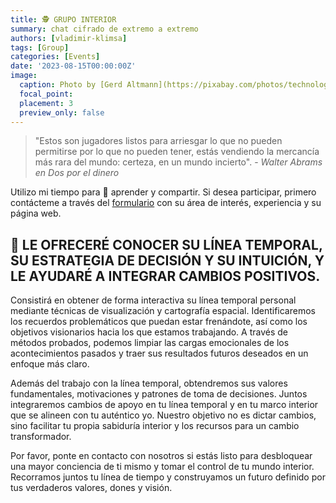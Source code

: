 ```yaml
---
title: 🕵️ GRUPO INTERIOR
summary: chat cifrado de extremo a extremo
authors: [vladimir-klimsa]
tags: [Group]
categories: [Events]
date: '2023-08-15T00:00:00Z'
image:
  caption: Photo by [Gerd Altmann](https://pixabay.com/photos/technology-developer-touch-finger-3402365/)
  focal_point: 
  placement: 3
  preview_only: false
---
```


> "Estos son jugadores listos para arriesgar lo que no pueden permitirse por lo que no pueden tener, estás vendiendo la mercancía más rara del mundo: certeza, en un mundo incierto". - *Walter Abrams en Dos por el dinero*

Utilizo mi tiempo para 🙌 aprender y compartir. Si desea participar, primero contácteme a través del [formulario](/es/#contacto) con su área de interés, experiencia y su página web.

## 🙌  LE OFRECERÉ CONOCER SU LÍNEA TEMPORAL, SU ESTRATEGIA DE DECISIÓN Y SU INTUICIÓN, Y LE AYUDARÉ A INTEGRAR CAMBIOS POSITIVOS.

Consistirá en obtener de forma interactiva su línea temporal personal mediante técnicas de visualización y cartografía espacial. Identificaremos los recuerdos problemáticos que puedan estar frenándote, así como los objetivos visionarios hacia los que estamos trabajando. A través de métodos probados, podemos limpiar las cargas emocionales de los acontecimientos pasados y traer sus resultados futuros deseados en un enfoque más claro.

Además del trabajo con la línea temporal, obtendremos sus valores fundamentales, motivaciones y patrones de toma de decisiones. Juntos integraremos cambios de apoyo en tu línea temporal y en tu marco interior que se alineen con tu auténtico yo. Nuestro objetivo no es dictar cambios, sino facilitar tu propia sabiduría interior y los recursos para un cambio transformador.

Por favor, ponte en contacto con nosotros si estás listo para desbloquear una mayor conciencia de ti mismo y tomar el control de tu mundo interior. Recorramos juntos tu línea de tiempo y construyamos un futuro definido por tus verdaderos valores, dones y visión.